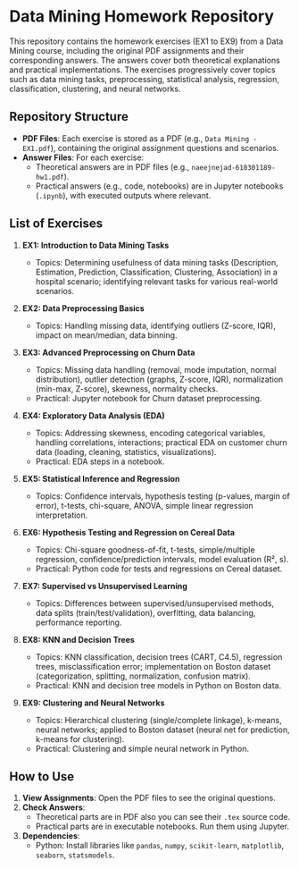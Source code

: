 # Data Mining Homework Repository

This repository contains the homework exercises (EX1 to EX9) from a Data Mining course, including the original PDF assignments and their corresponding answers. The answers cover both theoretical explanations and practical implementations. The exercises progressively cover topics such as data mining tasks, preprocessing, statistical analysis, regression, classification, clustering, and neural networks.

## Repository Structure

- **PDF Files**: Each exercise is stored as a PDF (e.g., `Data Mining - EX1.pdf`), containing the original assignment questions and scenarios.
- **Answer Files**: For each exercise:
  - Theoretical answers are in PDF files (e.g., `naeejnejad-610301189-hw1.pdf`).
  - Practical answers (e.g., code, notebooks) are in Jupyter notebooks (`.ipynb`), with executed outputs where relevant.

## List of Exercises

1. **EX1: Introduction to Data Mining Tasks**  
   - Topics: Determining usefulness of data mining tasks (Description, Estimation, Prediction, Classification, Clustering, Association) in a hospital scenario; identifying relevant tasks for various real-world scenarios.  

2. **EX2: Data Preprocessing Basics**  
   - Topics: Handling missing data, identifying outliers (Z-score, IQR), impact on mean/median, data binning.  

3. **EX3: Advanced Preprocessing on Churn Data**  
   - Topics: Missing data handling (removal, mode imputation, normal distribution), outlier detection (graphs, Z-score, IQR), normalization (min-max, Z-score), skewness, normality checks.  
   - Practical: Jupyter notebook for Churn dataset preprocessing.  

4. **EX4: Exploratory Data Analysis (EDA)**  
   - Topics: Addressing skewness, encoding categorical variables, handling correlations, interactions; practical EDA on customer churn data (loading, cleaning, statistics, visualizations).  
   - Practical: EDA steps in a notebook.  

5. **EX5: Statistical Inference and Regression**  
   - Topics: Confidence intervals, hypothesis testing (p-values, margin of error), t-tests, chi-square, ANOVA, simple linear regression interpretation.  

6. **EX6: Hypothesis Testing and Regression on Cereal Data**  
   - Topics: Chi-square goodness-of-fit, t-tests, simple/multiple regression, confidence/prediction intervals, model evaluation (R², s).  
   - Practical: Python code for tests and regressions on Cereal dataset.  

7. **EX7: Supervised vs Unsupervised Learning**  
   - Topics: Differences between supervised/unsupervised methods, data splits (train/test/validation), overfitting, data balancing, performance reporting.  

8. **EX8: KNN and Decision Trees**  
   - Topics: KNN classification, decision trees (CART, C4.5), regression trees, misclassification error; implementation on Boston dataset (categorization, splitting, normalization, confusion matrix).  
   - Practical: KNN and decision tree models in Python on Boston data.  

9. **EX9: Clustering and Neural Networks**  
   - Topics: Hierarchical clustering (single/complete linkage), k-means, neural networks; applied to Boston dataset (neural net for prediction, k-means for clustering).  
   - Practical: Clustering and simple neural network in Python.  

## How to Use

1. **View Assignments**: Open the PDF files to see the original questions.
2. **Check Answers**: 
   - Theoretical parts are in PDF also you can see their `.tex` source code.
   - Practical parts are in executable notebooks. Run them using Jupyter.
3. **Dependencies**:
   - Python: Install libraries like `pandas`, `numpy`, `scikit-learn`, `matplotlib`, `seaborn`, `statsmodels`.
